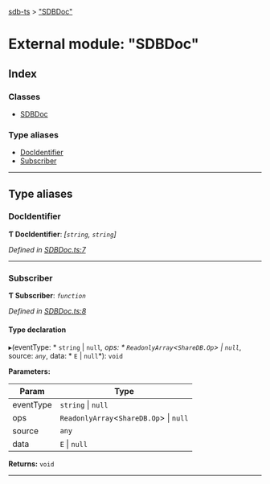[sdb-ts](../README.md) > ["SDBDoc"](../modules/_sdbdoc_.md)

# External module: "SDBDoc"

## Index

### Classes

* [SDBDoc](../classes/_sdbdoc_.sdbdoc.md)

### Type aliases

* [DocIdentifier](_sdbdoc_.md#docidentifier)
* [Subscriber](_sdbdoc_.md#subscriber)

---

## Type aliases

<a id="docidentifier"></a>

###  DocIdentifier

**Ƭ DocIdentifier**: *[`string`, `string`]*

*Defined in [SDBDoc.ts:7](https://github.com/soney/sdb-ts/blob/2988743/src/SDBDoc.ts#L7)*

___
<a id="subscriber"></a>

###  Subscriber

**Ƭ Subscriber**: *`function`*

*Defined in [SDBDoc.ts:8](https://github.com/soney/sdb-ts/blob/2988743/src/SDBDoc.ts#L8)*

#### Type declaration
▸(eventType: * `string` &#124; `null`*, ops: * `ReadonlyArray`<`ShareDB.Op`> &#124; `null`*, source: *`any`*, data: * `E` &#124; `null`*): `void`

**Parameters:**

| Param | Type |
| ------ | ------ |
| eventType |  `string` &#124; `null`|
| ops |  `ReadonlyArray`<`ShareDB.Op`> &#124; `null`|
| source | `any` |
| data |  `E` &#124; `null`|

**Returns:** `void`

___

